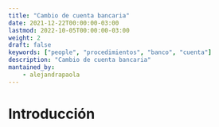 ```yaml
---
title: "Cambio de cuenta bancaria"
date: 2021-12-22T00:00:00-03:00
lastmod: 2022-10-05T00:00:00-03:00
weight: 2
draft: false
keywords: ["people", "procedimientos", "banco", "cuenta"]
description: "Cambio de cuenta bancaria"
mantained_by:
    - alejandrapaola
---
```


# Introducción
